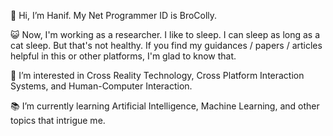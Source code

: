 👋 Hi, I’m Hanif. My Net Programmer ID is BroColly.
<br>

😺 Now, I'm working as a researcher. I like to sleep. I can sleep as long as a cat sleep. But that's not healthy. If you find my guidances / papers / articles helpful in this or other platforms, I'm glad to know that.
<br>

👀 I’m interested in Cross Reality Technology, Cross Platform Interaction Systems, and Human-Computer Interaction.
<br>

📚 I’m currently learning Artificial Intelligence, Machine Learning, and other topics that intrigue me.
